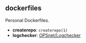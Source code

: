 dockerfiles
-----------

Personal Dockerfiles.


- **createrepo**: `createrepo(1)`
- **logchecker**: [OPSnet/Logchecker](https://github.com/OPSnet/Logchecker)

